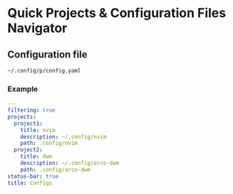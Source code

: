 # Quick Projects & Configuration Files Navigator

## Configuration file

```bash
~/.config/p/config.yaml
```

### Example

```yaml
---
filtering: true
projects:
  project1:
    title: nvim
    description: ~/.config/nvim
    path: .config/nvim
  project2:
    title: dwm
    description: ~/.config/arco-dwm
    path: .config/arco-dwm
status-bar: true
title: Configs
```

